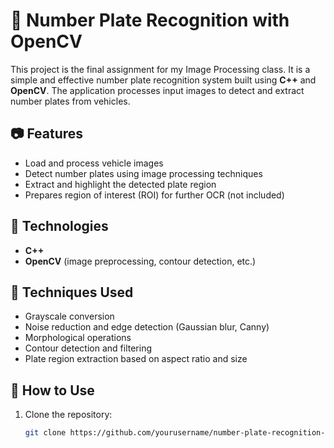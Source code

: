 # 🚗 Number Plate Recognition with OpenCV

This project is the final assignment for my Image Processing class. It is a simple and effective number plate recognition system built using **C++** and **OpenCV**. The application processes input images to detect and extract number plates from vehicles.

## 📷 Features

- Load and process vehicle images
- Detect number plates using image processing techniques
- Extract and highlight the detected plate region
- Prepares region of interest (ROI) for further OCR (not included)

## 🔧 Technologies

- **C++**
- **OpenCV** (image preprocessing, contour detection, etc.)

## 🧠 Techniques Used

- Grayscale conversion
- Noise reduction and edge detection (Gaussian blur, Canny)
- Morphological operations
- Contour detection and filtering
- Plate region extraction based on aspect ratio and size

## 📁 How to Use

1. Clone the repository:
   ```bash
   git clone https://github.com/yourusername/number-plate-recognition-opencv.git
